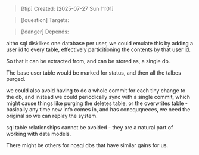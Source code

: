 
>[!tip] Created: [2025-07-27 Sun 11:01]

>[!question] Targets: 

>[!danger] Depends: 

altho sql disklikes one database per user, we could emulate this by adding a user id to every table, effectively particitioning the contents by that user id.

So that it can be extracted from, and can be stored as, a single db. 

The base user table would be marked for status, and then all the talbes purged.

we could also avoid having to do a whole commit for each tiny change to the db, and instead we could periodically sync with a single commit, which might cause things like purging the deletes table, or the overwrites table - basically any time new info comes in, and has conequqneces, we need the original so we can replay the system.

sql table relationships cannot be avoided - they are a natural part of working with data models.

There might be others for nosql dbs that have similar gains for us. 